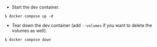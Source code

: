 - Start the dev container.
```
$ docker compose up -d
```
- Tear down the dev container (add `--volumes` if you want to delete the volumes as well).
```
$ docker compose down
```